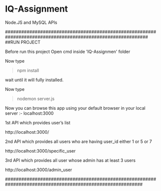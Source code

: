 # IQ-Assignment
Node.JS and MySQL APIs 

#############################################################################################################            
##RUN PROJECT 

Before run this project Open cmd inside 'IQ-Assignmen' folder

Now type

>npm install 

wait until it will fully installed.

Now type

>nodemon server.js

Now you can browse this app using your default browser in your local server :- localhost:3000 

1st API which provides user’s list

http://localhost:3000/

2nd API which provides all users who are having user_id either 1 or 5 or 7

http://localhost:3000/specific_user

3rd API which provides all user whose admin has at least 3 users

http://localhost:3000/admin_user


###########################################################################################################
